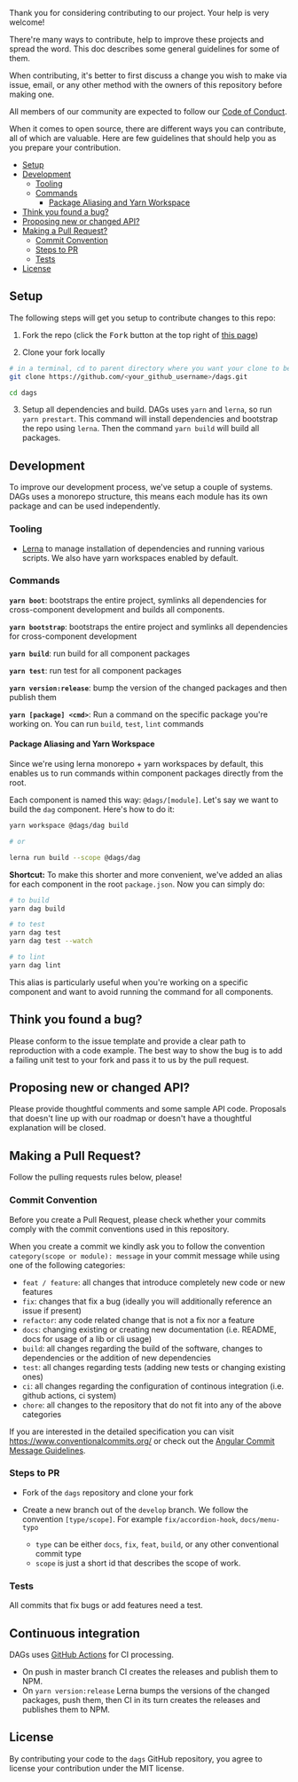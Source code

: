 Thank you for considering contributing to our project. Your help is very welcome!

There're many ways to contribute, help to improve these projects and spread the word. This doc describes some general
guidelines for some of them.

When contributing, it's better to first discuss a change you wish to make via issue, email, or any other method with the
owners of this repository before making one.

All members of our community are expected to follow our [Code of Conduct](CODE_OF_CONDUCT.md).

When it comes to open source, there are different ways you can contribute, all of which are valuable. Here are few
guidelines that should help you as you prepare your contribution.

- [Setup](#setup)
- [Development](#development)
  - [Tooling](#tooling)
  - [Commands](#commands)
    - [Package Aliasing and Yarn Workspace](#package-aliasing-and-yarn-workspace)
- [Think you found a bug?](#think-you-found-a-bug)
- [Proposing new or changed API?](#proposing-new-or-changed-api)
- [Making a Pull Request?](#making-a-pull-request)
  - [Commit Convention](#commit-convention)
  - [Steps to PR](#steps-to-pr)
  - [Tests](#tests)
- [License](#license)

## Setup

The following steps will get you setup to contribute changes to this repo:

1. Fork the repo (click the <kbd>Fork</kbd> button at the top right of
   [this page](https://https://github.com/AlexanderLapygin/dags))

2. Clone your fork locally

```sh
# in a terminal, cd to parent directory where you want your clone to be, then
git clone https://github.com/<your_github_username>/dags.git

cd dags
```

3. Setup all dependencies and build. DAGs uses `yarn` and `lerna`, so run `yarn prestart`.
This command will install dependencies and bootstrap the repo using `lerna`. Then the command `yarn build` will build
all packages.


## Development

To improve our development process, we've setup a couple of systems.
DAGs uses a monorepo structure, this means each module has its own package and can be used independently.

### Tooling

- [Lerna](https://lerna.js.org/) to manage installation of dependencies and running various scripts. We also have yarn
workspaces enabled by default.

### Commands

**`yarn boot`**: bootstraps the entire project, symlinks all dependencies for cross-component development and builds all
components.

**`yarn bootstrap`**: bootstraps the entire project and symlinks all dependencies for cross-component development

**`yarn build`**: run build for all component packages

**`yarn test`**: run test for all component packages

**`yarn version:release`**: bump the version of the changed packages and then publish them 

**`yarn [package] <cmd>`**: Run a command on the specific package you're working on. You can run `build`, `test`,
`lint` commands

#### Package Aliasing and Yarn Workspace

Since we're using lerna monorepo + yarn workspaces by default, this enables us
to run commands within component packages directly from the root.

Each component is named this way: `@dags/[module]`. Let's say we want to build the `dag` component. Here's how to do it:

```bash
yarn workspace @dags/dag build

# or

lerna run build --scope @dags/dag
```

**Shortcut:** To make this shorter and more convenient, we've added an alias for each component in the root
`package.json`. Now you can simply do:

```bash
# to build
yarn dag build

# to test
yarn dag test
yarn dag test --watch

# to lint
yarn dag lint
```

This alias is particularly useful when you're working on a specific component and want to avoid running the command for
all components.

## Think you found a bug?

Please conform to the issue template and provide a clear path to reproduction with a code example.
The best way to show the bug is to add a failing unit test to your fork and pass it to us by the pull request.

## Proposing new or changed API?

Please provide thoughtful comments and some sample API code. Proposals that doesn't line up with our roadmap or doesn't
have a thoughtful explanation will be closed.

## Making a Pull Request?

Follow the pulling requests rules below, please!

### Commit Convention

Before you create a Pull Request, please check whether your commits comply with
the commit conventions used in this repository.

When you create a commit we kindly ask you to follow the convention
`category(scope or module): message` in your commit message while using one of
the following categories:

- `feat / feature`: all changes that introduce completely new code or new features
- `fix`: changes that fix a bug (ideally you will additionally reference an issue if present)
- `refactor`: any code related change that is not a fix nor a feature
- `docs`: changing existing or creating new documentation (i.e. README, docs for usage of a lib or cli usage)
- `build`: all changes regarding the build of the software, changes to dependencies or the addition of new dependencies
- `test`: all changes regarding tests (adding new tests or changing existing ones)
- `ci`: all changes regarding the configuration of continous integration (i.e. github actions, ci system)
- `chore`: all changes to the repository that do not fit into any of the above categories

If you are interested in the detailed specification you can visit
https://www.conventionalcommits.org/ or check out the
[Angular Commit Message Guidelines](https://github.com/angular/angular/blob/22b96b9/CONTRIBUTING.md#-commit-message-guidelines).

### Steps to PR

- Fork of the `dags` repository and clone your fork
- Create a new branch out of the `develop` branch. We follow the convention
  `[type/scope]`. For example `fix/accordion-hook`, `docs/menu-typo`

  - `type` can be either `docs`, `fix`, `feat`, `build`, or any other
    conventional commit type
  - `scope` is just a short id that describes the scope of work.

### Tests

All commits that fix bugs or add features need a test.

## Continuous integration

DAGs uses [GitHub Actions](https://github.com/features/actions) for CI processing.

- On push in master branch CI creates the releases and publish them to NPM.
- On `yarn version:release` Lerna bumps the versions of the changed packages, push them, then CI in its turn creates the
releases and publishes them to NPM.

## License

By contributing your code to the `dags` GitHub repository, you agree to license your contribution under the MIT license.
